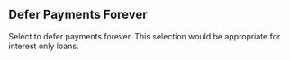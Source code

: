 ## Defer Payments Forever

Select to defer payments forever. This selection would be appropriate for interest only loans.
